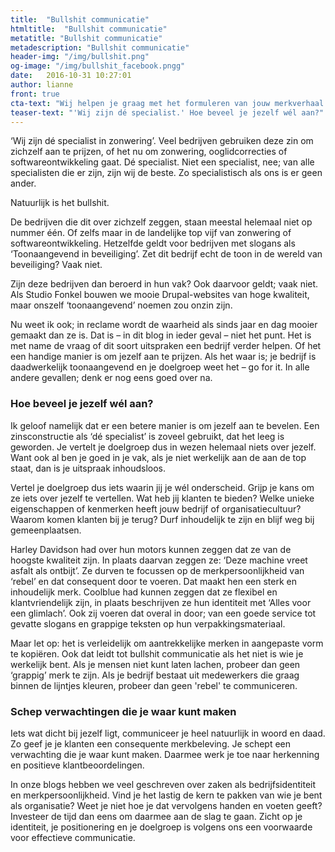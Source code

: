 ```yaml
---
title:  "Bullshit communicatie"
htmltitle:  "Bullshit communicatie"
metatitle: "Bullshit communicatie"
metadescription: "Bullshit communicatie"
header-img: "/img/bullshit.png"
og-image: "/img/bullshit_facebook.pngg"
date:   2016-10-31 10:27:01
author: lianne
front: true
cta-text: "Wij helpen je graag met het formuleren van jouw merkverhaal."
teaser-text: "'Wij zijn dé specialist.' Hoe beveel je jezelf wél aan?"
---
```


‘Wij zijn dé specialist in zonwering’. Veel bedrijven gebruiken deze zin om zichzelf aan te prijzen, of het nu om zonwering, ooglidcorrecties of softwareontwikkeling gaat. Dé specialist. Niet een specialist, nee; van alle specialisten die er zijn, zijn wij de beste. Zo specialistisch als ons is er geen ander. 

Natuurlijk is het bullshit. 

De bedrijven die dit over zichzelf zeggen, staan meestal helemaal niet op nummer één. Of zelfs maar in de landelijke top vijf van zonwering of softwareontwikkeling. Hetzelfde geldt voor bedrijven met slogans als ‘Toonaangevend in beveiliging’. Zet dit bedrijf echt de toon in de wereld van beveiliging? Vaak niet.

Zijn deze bedrijven dan beroerd in hun vak? Ook daarvoor geldt; vaak niet. Als Studio Fonkel bouwen we mooie Drupal-websites van hoge kwaliteit, maar onszelf ‘toonaangevend’ noemen zou onzin zijn.

Nu weet ik ook; in reclame wordt de waarheid als sinds jaar en dag mooier gemaakt dan ze is. Dat is – in dit blog in ieder geval – niet het punt. Het is met name de vraag of dit soort uitspraken een bedrijf verder helpen. Of het een handige manier is om jezelf aan te prijzen. Als het waar is; je bedrijf is daadwerkelijk toonaangevend en je doelgroep weet het – go for it. In alle andere gevallen; denk er nog eens goed over na. 

### Hoe beveel je jezelf wél aan?
Ik geloof namelijk dat er een betere manier is om jezelf aan te bevelen. Een zinsconstructie als ‘dé specialist’ is zoveel gebruikt, dat het leeg is geworden. Je vertelt je doelgroep dus in wezen helemaal niets over jezelf. Want ook al ben je goed in je vak, als je niet werkelijk aan de aan de top staat, dan is je uitspraak inhoudsloos. 

Vertel je doelgroep dus iets waarin jij je wél onderscheid. Grijp je kans om ze iets over jezelf te vertellen. Wat heb jij klanten te bieden? Welke unieke eigenschappen of kenmerken heeft jouw bedrijf of organisatiecultuur? Waarom komen klanten bij je terug? Durf inhoudelijk te zijn en blijf weg bij gemeenplaatsen.

Harley Davidson had over hun motors kunnen zeggen dat ze van de hoogste kwaliteit zijn. In plaats daarvan zeggen ze: ‘Deze machine vreet asfalt als ontbijt’. Ze durven te focussen op de merkpersoonlijkheid van ‘rebel’ en dat consequent door te voeren. Dat maakt hen een sterk en inhoudelijk merk. Coolblue had kunnen zeggen dat ze flexibel en klantvriendelijk zijn, in plaats beschrijven ze hun identiteit met ‘Alles voor een glimlach’. Ook zij voeren dat overal in door; van een goede service tot gevatte slogans en grappige teksten op hun verpakkingsmateriaal.

Maar let op: het is verleidelijk om aantrekkelijke merken in aangepaste vorm te kopiëren. Ook dat leidt tot bullshit communicatie als het niet is wie je werkelijk bent. Als je mensen niet kunt laten lachen, probeer dan geen ‘grappig’ merk te zijn. Als je bedrijf bestaat uit medewerkers die graag binnen de lijntjes kleuren, probeer dan geen 'rebel' te communiceren.

### Schep verwachtingen die je waar kunt maken
Iets wat dicht bij jezelf ligt, communiceer je heel natuurlijk in woord en daad. Zo geef je je klanten een consequente merkbeleving. Je schept een verwachting die je waar kunt maken. Daarmee werk je toe naar herkenning en positieve klantbeoordelingen.

In onze blogs hebben we veel geschreven over zaken als bedrijfsidentiteit en merkpersoonlijkheid. Vind je het lastig de kern te pakken van wie je bent als organisatie? Weet je niet hoe je dat vervolgens handen en voeten geeft? Investeer de tijd dan eens om daarmee aan de slag te gaan. Zicht op je identiteit, je positionering en je doelgroep is volgens ons een voorwaarde voor effectieve communicatie. 


